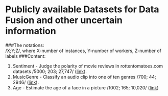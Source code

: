 # Publicly available Datasets for Data Fusion and other uncertain information 
###The notations:   
/X;Y;Z/, where X-number of instances, Y-number of workers, Z-number of labels
###Content:
1. Sentiment - Judge the polarity of movie reviews in rottentomatoes.com datasets /5000; 203; 27,747/ (<a href="https://eden.dei.uc.pt/~fmpr/malr/ ">link</a>).
2. MusicGenre - Classify an audio clip into one of ten genres /700; 44; 2946/ (<a href="https://eden.dei.uc.pt/~fmpr/malr/ ">link</a>).
3. Age - Estimate the age of a face in a picture /1002; 165; 10,020/ (<a href="http://www.cse.msu.edu/~hhan/download.htm">link</a>)
